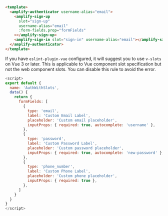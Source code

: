 ```html
<template>
  <amplify-authenticator username-alias="email">
    <amplify-sign-up
      slot="sign-up"
      username-alias="email"
      :form-fields.prop="formFields"
    ></amplify-sign-up>
    <amplify-sign-in slot="sign-in" username-alias="email"></amplify-sign-in>
  </amplify-authenticator>
</template>
```

<amplify-callout warning>
If you have <code>eslint-plugin-vue</code> configured, it will suggest you to use <code>v-slots</code> on Vue 3 or later. This is applicable to Vue component slot specification but not the web component slots. You can disable this rule to avoid the error.
</amplify-callout>

```js
<script>
export default {
  name: 'AuthWithSlots',
  data() {
    return {
      formFields: [
        {
          type: 'email',
          label: 'Custom Email Label',
          placeholder: 'Custom email placeholder',
          inputProps: { required: true, autocomplete: 'username' },
        },
        {
          type: 'password',
          label: 'Custom Password Label',
          placeholder: 'Custom password placeholder',
          inputProps: { required: true, autocomplete: 'new-password' },
        },
        {
          type: 'phone_number',
          label: 'Custom Phone Label',
          placeholder: 'Custom phone placeholder',
          inputProps: { required: true },
        },
      ]
    }
  }
}
</script>
```
